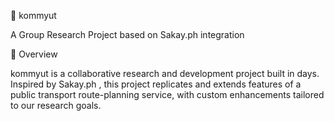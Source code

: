 🚌 kommyut

A Group Research Project based on Sakay.ph integration

📌 Overview

kommyut is a collaborative research and development project built in days.
Inspired by Sakay.ph
, this project replicates and extends features of a public transport route-planning service, with custom enhancements tailored to our research goals.


